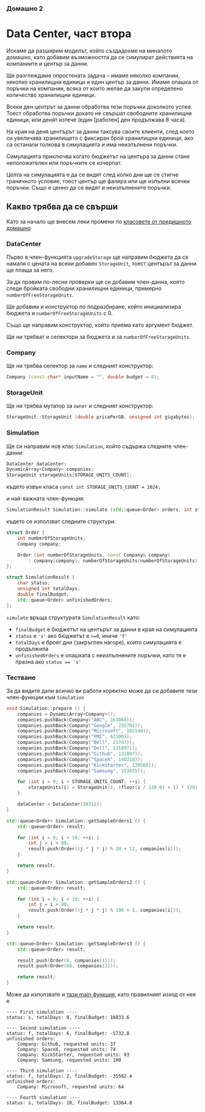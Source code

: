 ### Домашно 2
# Data Center, част втора
Искаме да разширим моделът, който създадохме на миналото домашно, като добавим възможността да се симулират действията на компаниите и център за данни.

Ще разглеждаме опростената задача – имаме няколко компании, няколко хранилищни единици и един център за данни. Имаме опашка от поръчки на компании, всяка от които желае да закупи определено количество хранилищни единици.

Всеки ден центрът за данни обработва тези поръчки доколкото успее. Тоест обработва поръчки докато не свършат свободните хранилищни единици, или денят изтече (един [работен] ден продължава 8 часа).

На края на деня центърът за данни таксува своите клиенти, след което си увеличава хранилището с фиксиран брой хранилищни единици, ако са останали толкова в симулацията и има неизпълнени поръчки.

Симулацията приключва когато бюджетът на центъра за данни стане неположителен или поръчките се изчерпат.

Целта на симулацията е да се видят след колко дни ще се стигне граничното условие, тоест център ще фалира или ще изпълни всички поръчки. Също е ценно да се видят и неизпълнените поръчки.

## Какво трябва да се свърши
Като за начало ще внесем леки промени по [класовете от предишното домашно](../02-data-center-part-one/solution)

### DataCenter
Първо в член-функцията `upgradeStorage` ще направим бюджета да се намаля с цената на всеки добавен `StorageUnit`, тоест центърът за данни ще плаща за него.

За да правим по-лесни проверки ще си добавим член-данна, която следи бройката свободни хранилищни единици, примерно `numberOfFreeStorageUnits`.

Ще добавим и конструктор по подразбиране, който инициализира бюджета и `numberOfFreeStorageUnits` с 0.

Също ще направим конструктор, който приема като аргумент бюджет.

Ще ни трябват и селектори за бюджета и за `numberOfFreeStorageUnits`.

### Company
Ще ни трябва селектор за `name` и следният конструктор:
```c++
Company (const char* inputName = "", double budget = 0);
```

### StorageUnit
Ще ни трябва мутатор за `owner` и следният конструктор:
```c++
StorageUnit::StorageUnit (double pricePerGB, unsigned int gigabytes);
```

### Simulation
Ще си направим нов клас `Simulation`, който съдържа следните член-данни:
```c++
DataCenter dataCenter;
DynamicArray<Company> companies;
StorageUnit storageUnits[STORAGE_UNITS_COUNT];
```
където извън класа `const int STORAGE_UNITS_COUNT = 1024;`

и най-важната член-функция:
```c++
SimulationResult Simulation::simulate (std::queue<Order> orders, int storageUnitsPerUpgrade, int minutesPerStorageUnit);
```

където се използват следните структури:
```c++
struct Order {
	int numberOfStorageUnits;
	Company company;

	Order (int numberOfStorageUnits, const Company& company)
		: company(company), numberOfStorageUnits(numberOfStorageUnits) {}
};

struct SimulationResult {
	char status;
	unsigned int totalDays;
	double finalBudget;
	std::queue<Order> unfinishedOrders;
};
```

`simulate` връща структурата `SimulationResult` като:
 - `finalBudget` е бюджетът на центърът за данни в края на симулацията
 - `status` е `'s'` ако бюджетът е `>=0`, иначе `'f'`
 - `totalDays` е броят дни (закръглен нагоре), които симулацията е продължила
 - `unfinishedOrders` е опашката с неизпълнените поръчки, като тя е празна ако `status == 's'`


### Тестване
За да видите дали всичко ви работи коректно може да си добавите тези член-функции към `Simulation`

```c++
void Simulation::prepare () {
	companies = DynamicArray<Company>();
	companies.pushBack(Company("ABC", 163868));
	companies.pushBack(Company("Google", 235781));
	companies.pushBack(Company("Microsoft", 102140));
	companies.pushBack(Company("FMI", 62100));
	companies.pushBack(Company("Bell", 21747));
	companies.pushBack(Company("Dell", 131897));
	companies.pushBack(Company("Github", 131897));
	companies.pushBack(Company("SpaceX", 140318));
	companies.pushBack(Company("KickStarter", 139560));
	companies.pushBack(Company("Samsung", 153655));

	for (int i = 0; i < STORAGE_UNITS_COUNT; ++i) {
		storageUnits[i] = StorageUnit(1, (floor(i / 128.0) + 1) * 128);
	}

	dataCenter = DataCenter(30312);
}

std::queue<Order> Simulation::getSampleOrders1 () {
	std::queue<Order> result;

	for (int i = 0; i < 10; ++i) {
		int j = i + 90;
		result.push(Order((j * j * j) % 20 + 12, companies[i]));
	}

	return result;
}

std::queue<Order> Simulation::getSampleOrders2 () {
	std::queue<Order> result;

	for (int i = 0; i < 10; ++i) {
		int j = i + 90;
		result.push(Order((j * j * j) % 100 + 1, companies[i]));
	}

	return result;
}

std::queue<Order> Simulation::getSampleOrders3 () {
	std::queue<Order> result;

	result.push(Order(8, companies[1]));
	result.push(Order(68, companies[2]));

	return result;
}
```

Може да използвате и [тази main функция](main.cpp), като правилният изход от нея е
```
---- First simulation ----
status: s, totalDays: 8, finalBudget: 16833.6

---- Second simulation ----
status: f, totalDays: 6, finalBudget: -5732.8
unfinished orders: 
    Company: Github, requested units: 37
    Company: SpaceX, requested units: 74
    Company: KickStarter, requested units: 93
    Company: Samsung, requested units: 100

---- Third simulation ----
status: f, totalDays: 2, finalBudget: -35582.4
unfinished orders: 
    Company: Microsoft, requested units: 64

---- Fourth simulation ----
status: s, totalDays: 10, finalBudget: 13364.8
```
